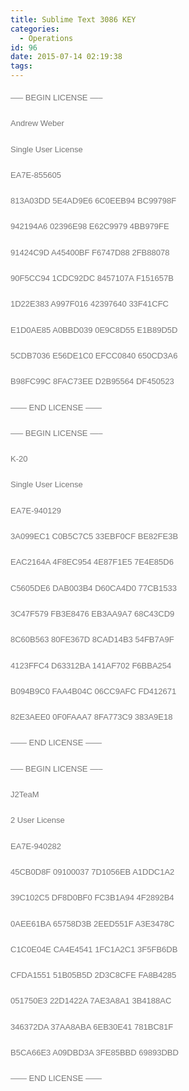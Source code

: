 ```yaml
---
title: Sublime Text 3086 KEY
categories:
  - Operations
id: 96
date: 2015-07-14 02:19:38
tags:
---
```


<span style="color: #777777; font-family: 'Century Gothic', 'Lucida Grande', 'Microsoft YaHei', 'Trebuchet Ms', Helvetica, Georgia, sans-serif;"><span style="font-size: 13px; line-height: 27.2999992370605px;">—– BEGIN LICENSE —–</span></span>

<span style="color: #777777; font-family: 'Century Gothic', 'Lucida Grande', 'Microsoft YaHei', 'Trebuchet Ms', Helvetica, Georgia, sans-serif;"><span style="font-size: 13px; line-height: 27.2999992370605px;">Andrew Weber</span></span>

<span style="color: #777777; font-family: 'Century Gothic', 'Lucida Grande', 'Microsoft YaHei', 'Trebuchet Ms', Helvetica, Georgia, sans-serif;"><span style="font-size: 13px; line-height: 27.2999992370605px;">Single User License</span></span>

<span style="color: #777777; font-family: 'Century Gothic', 'Lucida Grande', 'Microsoft YaHei', 'Trebuchet Ms', Helvetica, Georgia, sans-serif;"><span style="font-size: 13px; line-height: 27.2999992370605px;">EA7E-855605</span></span>

<span style="color: #777777; font-family: 'Century Gothic', 'Lucida Grande', 'Microsoft YaHei', 'Trebuchet Ms', Helvetica, Georgia, sans-serif;"><span style="font-size: 13px; line-height: 27.2999992370605px;">813A03DD 5E4AD9E6 6C0EEB94 BC99798F</span></span>

<span style="color: #777777; font-family: 'Century Gothic', 'Lucida Grande', 'Microsoft YaHei', 'Trebuchet Ms', Helvetica, Georgia, sans-serif;"><span style="font-size: 13px; line-height: 27.2999992370605px;">942194A6 02396E98 E62C9979 4BB979FE</span></span>

<span style="color: #777777; font-family: 'Century Gothic', 'Lucida Grande', 'Microsoft YaHei', 'Trebuchet Ms', Helvetica, Georgia, sans-serif;"><span style="font-size: 13px; line-height: 27.2999992370605px;">91424C9D A45400BF F6747D88 2FB88078</span></span>

<span style="color: #777777; font-family: 'Century Gothic', 'Lucida Grande', 'Microsoft YaHei', 'Trebuchet Ms', Helvetica, Georgia, sans-serif;"><span style="font-size: 13px; line-height: 27.2999992370605px;">90F5CC94 1CDC92DC 8457107A F151657B</span></span>

<span style="color: #777777; font-family: 'Century Gothic', 'Lucida Grande', 'Microsoft YaHei', 'Trebuchet Ms', Helvetica, Georgia, sans-serif;"><span style="font-size: 13px; line-height: 27.2999992370605px;">1D22E383 A997F016 42397640 33F41CFC</span></span>

<span style="color: #777777; font-family: 'Century Gothic', 'Lucida Grande', 'Microsoft YaHei', 'Trebuchet Ms', Helvetica, Georgia, sans-serif;"><span style="font-size: 13px; line-height: 27.2999992370605px;">E1D0AE85 A0BBD039 0E9C8D55 E1B89D5D</span></span>

<span style="color: #777777; font-family: 'Century Gothic', 'Lucida Grande', 'Microsoft YaHei', 'Trebuchet Ms', Helvetica, Georgia, sans-serif;"><span style="font-size: 13px; line-height: 27.2999992370605px;">5CDB7036 E56DE1C0 EFCC0840 650CD3A6</span></span>

<span style="color: #777777; font-family: 'Century Gothic', 'Lucida Grande', 'Microsoft YaHei', 'Trebuchet Ms', Helvetica, Georgia, sans-serif;"><span style="font-size: 13px; line-height: 27.2999992370605px;">B98FC99C 8FAC73EE D2B95564 DF450523</span></span>

<span style="color: #777777; font-family: 'Century Gothic', 'Lucida Grande', 'Microsoft YaHei', 'Trebuchet Ms', Helvetica, Georgia, sans-serif;"><span style="font-size: 13px; line-height: 27.2999992370605px;">—— END LICENSE ——</span></span>

<span style="color: #777777; font-family: 'Century Gothic', 'Lucida Grande', 'Microsoft YaHei', 'Trebuchet Ms', Helvetica, Georgia, sans-serif;"><span style="font-size: 13px; line-height: 27.2999992370605px;">—– BEGIN LICENSE —–</span></span>

<span style="color: #777777; font-family: 'Century Gothic', 'Lucida Grande', 'Microsoft YaHei', 'Trebuchet Ms', Helvetica, Georgia, sans-serif;"><span style="font-size: 13px; line-height: 27.2999992370605px;">K-20</span></span>

<span style="color: #777777; font-family: 'Century Gothic', 'Lucida Grande', 'Microsoft YaHei', 'Trebuchet Ms', Helvetica, Georgia, sans-serif;"><span style="font-size: 13px; line-height: 27.2999992370605px;">Single User License</span></span>

<span style="color: #777777; font-family: 'Century Gothic', 'Lucida Grande', 'Microsoft YaHei', 'Trebuchet Ms', Helvetica, Georgia, sans-serif;"><span style="font-size: 13px; line-height: 27.2999992370605px;">EA7E-940129</span></span>

<span style="color: #777777; font-family: 'Century Gothic', 'Lucida Grande', 'Microsoft YaHei', 'Trebuchet Ms', Helvetica, Georgia, sans-serif;"><span style="font-size: 13px; line-height: 27.2999992370605px;">3A099EC1 C0B5C7C5 33EBF0CF BE82FE3B</span></span>

<span style="color: #777777; font-family: 'Century Gothic', 'Lucida Grande', 'Microsoft YaHei', 'Trebuchet Ms', Helvetica, Georgia, sans-serif;"><span style="font-size: 13px; line-height: 27.2999992370605px;">EAC2164A 4F8EC954 4E87F1E5 7E4E85D6</span></span>

<span style="color: #777777; font-family: 'Century Gothic', 'Lucida Grande', 'Microsoft YaHei', 'Trebuchet Ms', Helvetica, Georgia, sans-serif;"><span style="font-size: 13px; line-height: 27.2999992370605px;">C5605DE6 DAB003B4 D60CA4D0 77CB1533</span></span>

<span style="color: #777777; font-family: 'Century Gothic', 'Lucida Grande', 'Microsoft YaHei', 'Trebuchet Ms', Helvetica, Georgia, sans-serif;"><span style="font-size: 13px; line-height: 27.2999992370605px;">3C47F579 FB3E8476 EB3AA9A7 68C43CD9</span></span>

<span style="color: #777777; font-family: 'Century Gothic', 'Lucida Grande', 'Microsoft YaHei', 'Trebuchet Ms', Helvetica, Georgia, sans-serif;"><span style="font-size: 13px; line-height: 27.2999992370605px;">8C60B563 80FE367D 8CAD14B3 54FB7A9F</span></span>

<span style="color: #777777; font-family: 'Century Gothic', 'Lucida Grande', 'Microsoft YaHei', 'Trebuchet Ms', Helvetica, Georgia, sans-serif;"><span style="font-size: 13px; line-height: 27.2999992370605px;">4123FFC4 D63312BA 141AF702 F6BBA254</span></span>

<span style="color: #777777; font-family: 'Century Gothic', 'Lucida Grande', 'Microsoft YaHei', 'Trebuchet Ms', Helvetica, Georgia, sans-serif;"><span style="font-size: 13px; line-height: 27.2999992370605px;">B094B9C0 FAA4B04C 06CC9AFC FD412671</span></span>

<span style="color: #777777; font-family: 'Century Gothic', 'Lucida Grande', 'Microsoft YaHei', 'Trebuchet Ms', Helvetica, Georgia, sans-serif;"><span style="font-size: 13px; line-height: 27.2999992370605px;">82E3AEE0 0F0FAAA7 8FA773C9 383A9E18</span></span>

<span style="color: #777777; font-family: 'Century Gothic', 'Lucida Grande', 'Microsoft YaHei', 'Trebuchet Ms', Helvetica, Georgia, sans-serif;"><span style="font-size: 13px; line-height: 27.2999992370605px;">—— END LICENSE ——</span></span>

<span style="color: #777777; font-family: 'Century Gothic', 'Lucida Grande', 'Microsoft YaHei', 'Trebuchet Ms', Helvetica, Georgia, sans-serif;"><span style="font-size: 13px; line-height: 27.2999992370605px;">—– BEGIN LICENSE —–</span></span>

<span style="color: #777777; font-family: 'Century Gothic', 'Lucida Grande', 'Microsoft YaHei', 'Trebuchet Ms', Helvetica, Georgia, sans-serif;"><span style="font-size: 13px; line-height: 27.2999992370605px;">J2TeaM</span></span>

<span style="color: #777777; font-family: 'Century Gothic', 'Lucida Grande', 'Microsoft YaHei', 'Trebuchet Ms', Helvetica, Georgia, sans-serif;"><span style="font-size: 13px; line-height: 27.2999992370605px;">2 User License</span></span>

<span style="color: #777777; font-family: 'Century Gothic', 'Lucida Grande', 'Microsoft YaHei', 'Trebuchet Ms', Helvetica, Georgia, sans-serif;"><span style="font-size: 13px; line-height: 27.2999992370605px;">EA7E-940282</span></span>

<span style="color: #777777; font-family: 'Century Gothic', 'Lucida Grande', 'Microsoft YaHei', 'Trebuchet Ms', Helvetica, Georgia, sans-serif;"><span style="font-size: 13px; line-height: 27.2999992370605px;">45CB0D8F 09100037 7D1056EB A1DDC1A2</span></span>

<span style="color: #777777; font-family: 'Century Gothic', 'Lucida Grande', 'Microsoft YaHei', 'Trebuchet Ms', Helvetica, Georgia, sans-serif;"><span style="font-size: 13px; line-height: 27.2999992370605px;">39C102C5 DF8D0BF0 FC3B1A94 4F2892B4</span></span>

<span style="color: #777777; font-family: 'Century Gothic', 'Lucida Grande', 'Microsoft YaHei', 'Trebuchet Ms', Helvetica, Georgia, sans-serif;"><span style="font-size: 13px; line-height: 27.2999992370605px;">0AEE61BA 65758D3B 2EED551F A3E3478C</span></span>

<span style="color: #777777; font-family: 'Century Gothic', 'Lucida Grande', 'Microsoft YaHei', 'Trebuchet Ms', Helvetica, Georgia, sans-serif;"><span style="font-size: 13px; line-height: 27.2999992370605px;">C1C0E04E CA4E4541 1FC1A2C1 3F5FB6DB</span></span>

<span style="color: #777777; font-family: 'Century Gothic', 'Lucida Grande', 'Microsoft YaHei', 'Trebuchet Ms', Helvetica, Georgia, sans-serif;"><span style="font-size: 13px; line-height: 27.2999992370605px;">CFDA1551 51B05B5D 2D3C8CFE FA8B4285</span></span>

<span style="color: #777777; font-family: 'Century Gothic', 'Lucida Grande', 'Microsoft YaHei', 'Trebuchet Ms', Helvetica, Georgia, sans-serif;"><span style="font-size: 13px; line-height: 27.2999992370605px;">051750E3 22D1422A 7AE3A8A1 3B4188AC</span></span>

<span style="color: #777777; font-family: 'Century Gothic', 'Lucida Grande', 'Microsoft YaHei', 'Trebuchet Ms', Helvetica, Georgia, sans-serif;"><span style="font-size: 13px; line-height: 27.2999992370605px;">346372DA 37AA8ABA 6EB30E41 781BC81F</span></span>

<span style="color: #777777; font-family: 'Century Gothic', 'Lucida Grande', 'Microsoft YaHei', 'Trebuchet Ms', Helvetica, Georgia, sans-serif;"><span style="font-size: 13px; line-height: 27.2999992370605px;">B5CA66E3 A09DBD3A 3FE85BBD 69893DBD</span></span>

<span style="color: #777777; font-family: 'Century Gothic', 'Lucida Grande', 'Microsoft YaHei', 'Trebuchet Ms', Helvetica, Georgia, sans-serif;"><span style="font-size: 13px; line-height: 27.2999992370605px;">—— END LICENSE ——</span></span>
